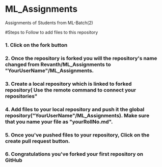 # ML_Assignments
Assignments of Students from ML-Batch(2)

#Steps to Follow to add files to this repository

### 1. Click on the fork button
### 2. Once the repository is forked you will the repository's name changed from Revanth/ML_Assignments to "YourUserName"/ML_Assignments.
### 3. Create a local repository which is linked to forked repository( Use the remote command to connect your repositories"
### 4. Add files to your local repository and push it the global repository("YourUserName"/ML_Assignments). Make sure that you name your file as "yourRollNo.md".
### 5. Once you've pushed files to your repository, Click on the create pull request button.
### 6. Congratulations you've forked your first repository on GitHub

